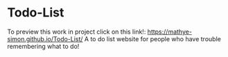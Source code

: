 # Todo-List
To preview this work in project click on this link!: https://mathye-simon.github.io/Todo-List/
A to do list website for people who have trouble remembering what to do!
